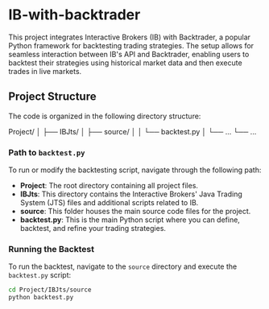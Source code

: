 # IB-with-backtrader

This project integrates Interactive Brokers (IB) with Backtrader, a popular Python framework for backtesting trading strategies. The setup allows for seamless interaction between IB's API and Backtrader, enabling users to backtest their strategies using historical market data and then execute trades in live markets.

## Project Structure

The code is organized in the following directory structure:

Project/
│
├── IBJts/
│   ├── source/
│   │   └── backtest.py
│   └── ...
└── ...


### Path to `backtest.py`

To run or modify the backtesting script, navigate through the following path:

- **Project**: The root directory containing all project files.
- **IBJts**: This directory contains the Interactive Brokers' Java Trading System (JTS) files and additional scripts related to IB.
- **source**: This folder houses the main source code files for the project.
- **backtest.py**: This is the main Python script where you can define, backtest, and refine your trading strategies.

### Running the Backtest

To run the backtest, navigate to the `source` directory and execute the `backtest.py` script:

```bash
cd Project/IBJts/source
python backtest.py
